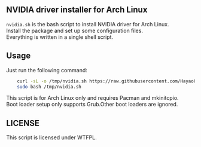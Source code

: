 ## NVIDIA driver installer for Arch Linux
`nvidia.sh`  is the bash script to install NVIDIA driver for Arch Linux.  
Install the package and set up some configuration files.  
Everything is written in a single shell script.

## Usage
Just run the following command:

```bash
    curl -sL -o /tmp/nvidia.sh https://raw.githubusercontent.com/Hayao0819/arch-nvidia-installer/master/nvidia.sh
    sudo bash /tmp/nvidia.sh
```
This script is for Arch Linux only and requires Pacman and mkinitcpio.  
Boot loader setup only supports Grub.Other boot loaders are ignored.  

## LICENSE
This script is licensed under WTFPL.
